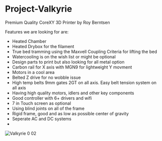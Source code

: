 # Project-Valkyrie
Premium Quality CoreXY 3D Printer by Roy Berntsen

Features we are looking for are:
- Heated Chamber
- Heated Drybox for the filament
- True bed tramming using the Maxvell Coupling Criteria for lifting the bed
- Watercooling is on the wish list or might be optional
- Design parts to print but also looking for all metal option
- Carbon rail for X axis with MGN9 for lightweight Y movment
- Motors in a cool area
- Belted Z drive for no wobble issue
- High temp belts 9mm gates 2GT on all axis. Easy belt tension system on all axis
- Having high quality motors, idlers and other key components
- Good controller with 6+ drivers and wifi
- 7 in Touch screen as optional
- Using blind joints on all of the frame
- Rigid frame, good and as low as possible center of gravity
- Seperate AC and DC systems
- 
![Valkyrie 0 02](https://user-images.githubusercontent.com/32734385/135338352-1060942b-f6f7-4fab-8b29-8ec3e321779a.png)
